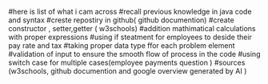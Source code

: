 #here is list of what i cam across 
#recall previous knowledge in java code and syntax
#creste repostiry in github( github documention)
#create constructor , setter,getter ( w3schools)
#addition mathimatical calculations with proper expressions
#using if steatment for employees to deside their pay rate and tax 
#taking proper data type ffor each problem element 
#validation of input to ensure the smooth flow of process in the code 
#using switch case for multiple cases(employee payments question )
#sources (w3schools, github documention and google overview generated by AI )
